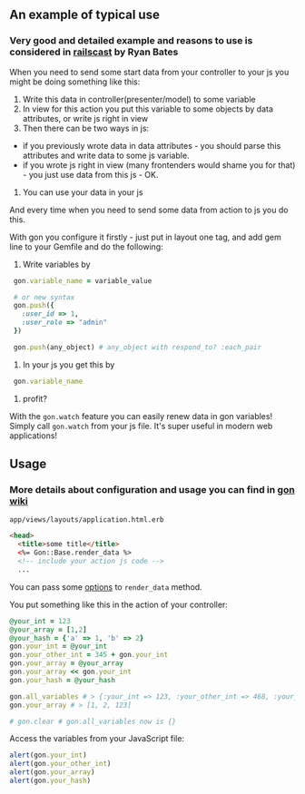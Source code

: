 ## An example of typical use

### Very good and detailed example and reasons to use is considered in [railscast](http://railscasts.com/episodes/324-passing-data-to-javascript) by Ryan Bates

When you need to send some start data from your controller to your js you might be doing something like this:

1. Write this data in controller(presenter/model) to some variable
2. In view for this action you put this variable to some objects by data attributes, or write js right in view
3. Then there can be two ways in js:

- if you previously wrote data in data attributes - you should parse this attributes and write data to some js variable.
- if you wrote js right in view (many frontenders would shame you for that) - you just use data from this js - OK.

1. You can use your data in your js

And every time when you need to send some data from action to js you do this.

With gon you configure it firstly - just put in layout one tag, and add gem line to your Gemfile and do the following:

1. Write variables by

```ruby
 gon.variable_name = variable_value

 # or new syntax
 gon.push({
   :user_id => 1,
   :user_role => "admin"
 })

 gon.push(any_object) # any_object with respond_to? :each_pair
```

1. In your js you get this by

```javascript
 gon.variable_name
```

1. profit?

With the `gon.watch` feature you can easily renew data in gon variables! Simply call `gon.watch` from your js file. It's super useful in modern web applications!

## Usage

### More details about configuration and usage you can find in [gon wiki](https://github.com/gazay/gon/wiki)

`app/views/layouts/application.html.erb`

```html
<head>
  <title>some title</title>
  <%= Gon::Base.render_data %>
  <!-- include your action js code -->
  ...
```

You can pass some [options](https://github.com/gazay/gon/wiki/Options) to `render_data` method.

You put something like this in the action of your controller:

```ruby
@your_int = 123
@your_array = [1,2]
@your_hash = {'a' => 1, 'b' => 2}
gon.your_int = @your_int
gon.your_other_int = 345 + gon.your_int
gon.your_array = @your_array
gon.your_array << gon.your_int
gon.your_hash = @your_hash

gon.all_variables # > {:your_int => 123, :your_other_int => 468, :your_array => [1, 2, 123], :your_hash => {'a' => 1, 'b' => 2}}
gon.your_array # > [1, 2, 123]

# gon.clear # gon.all_variables now is {}
```

Access the variables from your JavaScript file:

```javascript
alert(gon.your_int)
alert(gon.your_other_int)
alert(gon.your_array)
alert(gon.your_hash)
```

